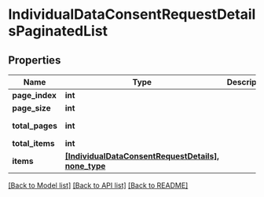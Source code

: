 # IndividualDataConsentRequestDetailsPaginatedList


## Properties
Name | Type | Description | Notes
------------ | ------------- | ------------- | -------------
**page_index** | **int** |  | [optional] 
**page_size** | **int** |  | [optional] 
**total_pages** | **int** |  | [optional] [readonly] 
**total_items** | **int** |  | [optional] 
**items** | [**[IndividualDataConsentRequestDetails], none_type**](IndividualDataConsentRequestDetails.md) |  | [optional] 

[[Back to Model list]](../README.md#documentation-for-models) [[Back to API list]](../README.md#documentation-for-api-endpoints) [[Back to README]](../README.md)


